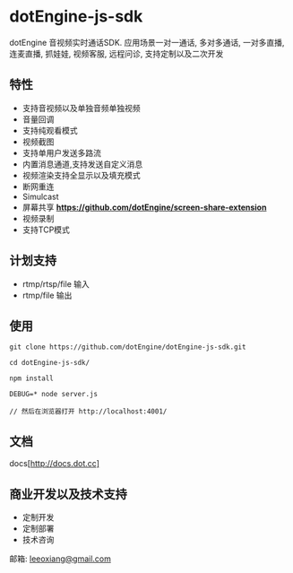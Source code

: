# dotEngine-js-sdk

dotEngine 音视频实时通话SDK. 应用场景一对一通话, 多对多通话, 一对多直播, 连麦直播, 抓娃娃, 视频客服, 远程问诊, 支持定制以及二次开发


## 特性

- 支持音视频以及单独音频单独视频
- 音量回调
- 支持纯观看模式
- 视频截图
- 支持单用户发送多路流
- 内置消息通道,支持发送自定义消息
- 视频渲染支持全显示以及填充模式
- 断网重连
- Simulcast
- 屏幕共享  **https://github.com/dotEngine/screen-share-extension**
- 视频录制
- 支持TCP模式



## 计划支持 

- rtmp/rtsp/file 输入 
- rtmp/file 输出


## 使用


```
git clone https://github.com/dotEngine/dotEngine-js-sdk.git

cd dotEngine-js-sdk/

npm install 

DEBUG=* node server.js

// 然后在浏览器打开 http://localhost:4001/
```


## 文档 

docs[http://docs.dot.cc]


## 商业开发以及技术支持 

- 定制开发
- 定制部署
- 技术咨询

邮箱: leeoxiang@gmail.com 


